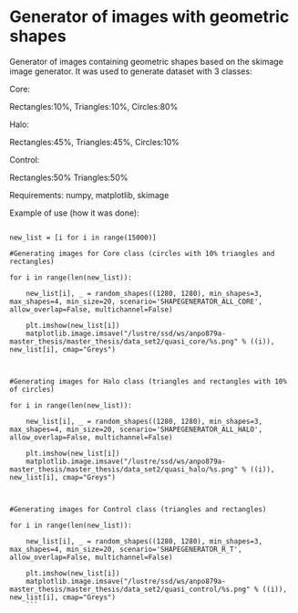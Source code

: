 # Generator of images with geometric shapes
Generator of images containing geometric shapes based on the skimage image generator.
It was used to generate dataset with 3 classes:


Core:

Rectangles:10%, Triangles:10%, Circles:80%


Halo:

Rectangles:45%, Triangles:45%, Circles:10%


Control:

Rectangles:50% Triangles:50%


Requirements: numpy, matplotlib, skimage


Example of use (how it was done):

```

new_list = [i for i in range(15000)]

#Generating images for Core class (circles with 10% triangles and rectangles)

for i in range(len(new_list)):

    new_list[i], _ = random_shapes((1280, 1280), min_shapes=3, max_shapes=4, min_size=20, scenario='SHAPEGENERATOR_ALL_CORE', allow_overlap=False, multichannel=False)
    
    plt.imshow(new_list[i])
    matplotlib.image.imsave("/lustre/ssd/ws/anpo879a-master_thesis/master_thesis/data_set2/quasi_core/%s.png" % ((i)), new_list[i], cmap="Greys")
    


#Generating images for Halo class (triangles and rectangles with 10% of circles)

for i in range(len(new_list)):

    new_list[i], _ = random_shapes((1280, 1280), min_shapes=3, max_shapes=4, min_size=20, scenario='SHAPEGENERATOR_ALL_HALO', allow_overlap=False, multichannel=False)
    
    plt.imshow(new_list[i])
    matplotlib.image.imsave("/lustre/ssd/ws/anpo879a-master_thesis/master_thesis/data_set2/quasi_halo/%s.png" % ((i)), new_list[i], cmap="Greys")
    


#Generating images for Control class (triangles and rectangles)

for i in range(len(new_list)):

    new_list[i], _ = random_shapes((1280, 1280), min_shapes=3, max_shapes=4, min_size=20, scenario='SHAPEGENERATOR_R_T', allow_overlap=False, multichannel=False)
    
    plt.imshow(new_list[i])
    matplotlib.image.imsave("/lustre/ssd/ws/anpo879a-master_thesis/master_thesis/data_set2/quasi_control/%s.png" % ((i)), new_list[i], cmap="Greys")
    ```
